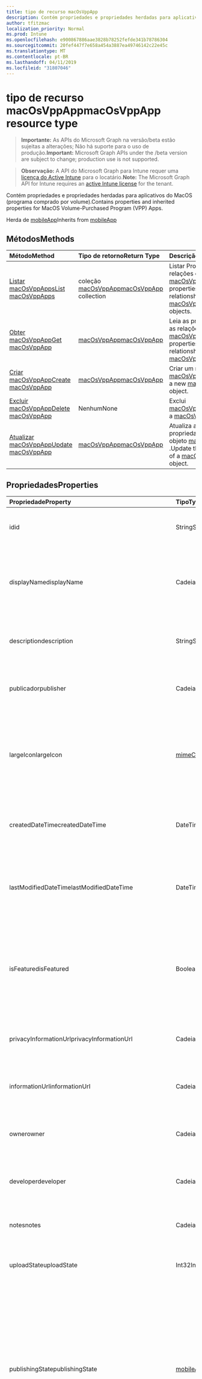 ```yaml
---
title: tipo de recurso macOsVppApp
description: Contém propriedades e propriedades herdadas para aplicativos do MacOS (programa comprado por volume).
author: tfitzmac
localization_priority: Normal
ms.prod: Intune
ms.openlocfilehash: e900867886aae3828b78252fefde341b78786304
ms.sourcegitcommit: 20fef447f7e658a454a3887ea49746142c22e45c
ms.translationtype: MT
ms.contentlocale: pt-BR
ms.lasthandoff: 04/11/2019
ms.locfileid: "31807046"
---
```

# <a name="macosvppapp-resource-type"></a><span data-ttu-id="d5a6e-103">tipo de recurso macOsVppApp</span><span class="sxs-lookup"><span data-stu-id="d5a6e-103">macOsVppApp resource type</span></span>

> <span data-ttu-id="d5a6e-104">**Importante:** As APIs do Microsoft Graph na versão/beta estão sujeitas a alterações; Não há suporte para o uso de produção.</span><span class="sxs-lookup"><span data-stu-id="d5a6e-104">**Important:** Microsoft Graph APIs under the /beta version are subject to change; production use is not supported.</span></span>

> <span data-ttu-id="d5a6e-105">**Observação:** A API do Microsoft Graph para Intune requer uma [licença do Active Intune](https://go.microsoft.com/fwlink/?linkid=839381) para o locatário.</span><span class="sxs-lookup"><span data-stu-id="d5a6e-105">**Note:** The Microsoft Graph API for Intune requires an [active Intune license](https://go.microsoft.com/fwlink/?linkid=839381) for the tenant.</span></span>

<span data-ttu-id="d5a6e-106">Contém propriedades e propriedades herdadas para aplicativos do MacOS (programa comprado por volume).</span><span class="sxs-lookup"><span data-stu-id="d5a6e-106">Contains properties and inherited properties for MacOS Volume-Purchased Program (VPP) Apps.</span></span>


<span data-ttu-id="d5a6e-107">Herda de [mobileApp](../resources/intune-apps-mobileapp.md)</span><span class="sxs-lookup"><span data-stu-id="d5a6e-107">Inherits from [mobileApp](../resources/intune-apps-mobileapp.md)</span></span>

## <a name="methods"></a><span data-ttu-id="d5a6e-108">Métodos</span><span class="sxs-lookup"><span data-stu-id="d5a6e-108">Methods</span></span>
|<span data-ttu-id="d5a6e-109">Método</span><span class="sxs-lookup"><span data-stu-id="d5a6e-109">Method</span></span>|<span data-ttu-id="d5a6e-110">Tipo de retorno</span><span class="sxs-lookup"><span data-stu-id="d5a6e-110">Return Type</span></span>|<span data-ttu-id="d5a6e-111">Descrição</span><span class="sxs-lookup"><span data-stu-id="d5a6e-111">Description</span></span>|
|:---|:---|:---|
|[<span data-ttu-id="d5a6e-112">Listar macOsVppApps</span><span class="sxs-lookup"><span data-stu-id="d5a6e-112">List macOsVppApps</span></span>](../api/intune-apps-macosvppapp-list.md)|<span data-ttu-id="d5a6e-113">coleção [macOsVppApp](../resources/intune-apps-macosvppapp.md)</span><span class="sxs-lookup"><span data-stu-id="d5a6e-113">[macOsVppApp](../resources/intune-apps-macosvppapp.md) collection</span></span>|<span data-ttu-id="d5a6e-114">Listar Propriedades e relações dos objetos [macOsVppApp](../resources/intune-apps-macosvppapp.md) .</span><span class="sxs-lookup"><span data-stu-id="d5a6e-114">List properties and relationships of the [macOsVppApp](../resources/intune-apps-macosvppapp.md) objects.</span></span>|
|[<span data-ttu-id="d5a6e-115">Obter macOsVppApp</span><span class="sxs-lookup"><span data-stu-id="d5a6e-115">Get macOsVppApp</span></span>](../api/intune-apps-macosvppapp-get.md)|[<span data-ttu-id="d5a6e-116">macOsVppApp</span><span class="sxs-lookup"><span data-stu-id="d5a6e-116">macOsVppApp</span></span>](../resources/intune-apps-macosvppapp.md)|<span data-ttu-id="d5a6e-117">Leia as propriedades e as relações do objeto [macOsVppApp](../resources/intune-apps-macosvppapp.md) .</span><span class="sxs-lookup"><span data-stu-id="d5a6e-117">Read properties and relationships of the [macOsVppApp](../resources/intune-apps-macosvppapp.md) object.</span></span>|
|[<span data-ttu-id="d5a6e-118">Criar macOsVppApp</span><span class="sxs-lookup"><span data-stu-id="d5a6e-118">Create macOsVppApp</span></span>](../api/intune-apps-macosvppapp-create.md)|[<span data-ttu-id="d5a6e-119">macOsVppApp</span><span class="sxs-lookup"><span data-stu-id="d5a6e-119">macOsVppApp</span></span>](../resources/intune-apps-macosvppapp.md)|<span data-ttu-id="d5a6e-120">Criar um novo objeto [macOsVppApp](../resources/intune-apps-macosvppapp.md) .</span><span class="sxs-lookup"><span data-stu-id="d5a6e-120">Create a new [macOsVppApp](../resources/intune-apps-macosvppapp.md) object.</span></span>|
|[<span data-ttu-id="d5a6e-121">Excluir macOsVppApp</span><span class="sxs-lookup"><span data-stu-id="d5a6e-121">Delete macOsVppApp</span></span>](../api/intune-apps-macosvppapp-delete.md)|<span data-ttu-id="d5a6e-122">Nenhum</span><span class="sxs-lookup"><span data-stu-id="d5a6e-122">None</span></span>|<span data-ttu-id="d5a6e-123">Exclui [macOsVppApp](../resources/intune-apps-macosvppapp.md).</span><span class="sxs-lookup"><span data-stu-id="d5a6e-123">Deletes a [macOsVppApp](../resources/intune-apps-macosvppapp.md).</span></span>|
|[<span data-ttu-id="d5a6e-124">Atualizar macOsVppApp</span><span class="sxs-lookup"><span data-stu-id="d5a6e-124">Update macOsVppApp</span></span>](../api/intune-apps-macosvppapp-update.md)|[<span data-ttu-id="d5a6e-125">macOsVppApp</span><span class="sxs-lookup"><span data-stu-id="d5a6e-125">macOsVppApp</span></span>](../resources/intune-apps-macosvppapp.md)|<span data-ttu-id="d5a6e-126">Atualiza as propriedades de um objeto [macOsVppApp](../resources/intune-apps-macosvppapp.md) .</span><span class="sxs-lookup"><span data-stu-id="d5a6e-126">Update the properties of a [macOsVppApp](../resources/intune-apps-macosvppapp.md) object.</span></span>|

## <a name="properties"></a><span data-ttu-id="d5a6e-127">Propriedades</span><span class="sxs-lookup"><span data-stu-id="d5a6e-127">Properties</span></span>
|<span data-ttu-id="d5a6e-128">Propriedade</span><span class="sxs-lookup"><span data-stu-id="d5a6e-128">Property</span></span>|<span data-ttu-id="d5a6e-129">Tipo</span><span class="sxs-lookup"><span data-stu-id="d5a6e-129">Type</span></span>|<span data-ttu-id="d5a6e-130">Descrição</span><span class="sxs-lookup"><span data-stu-id="d5a6e-130">Description</span></span>|
|:---|:---|:---|
|<span data-ttu-id="d5a6e-131">id</span><span class="sxs-lookup"><span data-stu-id="d5a6e-131">id</span></span>|<span data-ttu-id="d5a6e-132">String</span><span class="sxs-lookup"><span data-stu-id="d5a6e-132">String</span></span>|<span data-ttu-id="d5a6e-133">Chave da entidade.</span><span class="sxs-lookup"><span data-stu-id="d5a6e-133">Key of the entity.</span></span> <span data-ttu-id="d5a6e-134">Herdado de [mobileApp](../resources/intune-apps-mobileapp.md)</span><span class="sxs-lookup"><span data-stu-id="d5a6e-134">Inherited from [mobileApp](../resources/intune-apps-mobileapp.md)</span></span>|
|<span data-ttu-id="d5a6e-135">displayName</span><span class="sxs-lookup"><span data-stu-id="d5a6e-135">displayName</span></span>|<span data-ttu-id="d5a6e-136">Cadeia de caracteres</span><span class="sxs-lookup"><span data-stu-id="d5a6e-136">String</span></span>|<span data-ttu-id="d5a6e-137">O título do aplicativo importado ou definido pelo administrador.</span><span class="sxs-lookup"><span data-stu-id="d5a6e-137">The admin provided or imported title of the app.</span></span> <span data-ttu-id="d5a6e-138">Herdado de [mobileApp](../resources/intune-apps-mobileapp.md)</span><span class="sxs-lookup"><span data-stu-id="d5a6e-138">Inherited from [mobileApp](../resources/intune-apps-mobileapp.md)</span></span>|
|<span data-ttu-id="d5a6e-139">description</span><span class="sxs-lookup"><span data-stu-id="d5a6e-139">description</span></span>|<span data-ttu-id="d5a6e-140">String</span><span class="sxs-lookup"><span data-stu-id="d5a6e-140">String</span></span>|<span data-ttu-id="d5a6e-141">A descrição do aplicativo.</span><span class="sxs-lookup"><span data-stu-id="d5a6e-141">The description of the app.</span></span> <span data-ttu-id="d5a6e-142">Herdado de [mobileApp](../resources/intune-apps-mobileapp.md)</span><span class="sxs-lookup"><span data-stu-id="d5a6e-142">Inherited from [mobileApp](../resources/intune-apps-mobileapp.md)</span></span>|
|<span data-ttu-id="d5a6e-143">publicador</span><span class="sxs-lookup"><span data-stu-id="d5a6e-143">publisher</span></span>|<span data-ttu-id="d5a6e-144">Cadeia de caracteres</span><span class="sxs-lookup"><span data-stu-id="d5a6e-144">String</span></span>|<span data-ttu-id="d5a6e-145">O publicador do aplicativo.</span><span class="sxs-lookup"><span data-stu-id="d5a6e-145">The publisher of the app.</span></span> <span data-ttu-id="d5a6e-146">Herdado de [mobileApp](../resources/intune-apps-mobileapp.md)</span><span class="sxs-lookup"><span data-stu-id="d5a6e-146">Inherited from [mobileApp](../resources/intune-apps-mobileapp.md)</span></span>|
|<span data-ttu-id="d5a6e-147">largeIcon</span><span class="sxs-lookup"><span data-stu-id="d5a6e-147">largeIcon</span></span>|[<span data-ttu-id="d5a6e-148">mimeContent</span><span class="sxs-lookup"><span data-stu-id="d5a6e-148">mimeContent</span></span>](../resources/intune-shared-mimecontent.md)|<span data-ttu-id="d5a6e-149">O ícone grande, a ser exibido nos detalhes do aplicativo e usado para o carregamento do ícone.</span><span class="sxs-lookup"><span data-stu-id="d5a6e-149">The large icon, to be displayed in the app details and used for upload of the icon.</span></span> <span data-ttu-id="d5a6e-150">Herdado de [mobileApp](../resources/intune-apps-mobileapp.md)</span><span class="sxs-lookup"><span data-stu-id="d5a6e-150">Inherited from [mobileApp](../resources/intune-apps-mobileapp.md)</span></span>|
|<span data-ttu-id="d5a6e-151">createdDateTime</span><span class="sxs-lookup"><span data-stu-id="d5a6e-151">createdDateTime</span></span>|<span data-ttu-id="d5a6e-152">DateTimeOffset</span><span class="sxs-lookup"><span data-stu-id="d5a6e-152">DateTimeOffset</span></span>|<span data-ttu-id="d5a6e-153">A data e a hora da criação do aplicativo.</span><span class="sxs-lookup"><span data-stu-id="d5a6e-153">The date and time the app was created.</span></span> <span data-ttu-id="d5a6e-154">Herdado de [mobileApp](../resources/intune-apps-mobileapp.md)</span><span class="sxs-lookup"><span data-stu-id="d5a6e-154">Inherited from [mobileApp](../resources/intune-apps-mobileapp.md)</span></span>|
|<span data-ttu-id="d5a6e-155">lastModifiedDateTime</span><span class="sxs-lookup"><span data-stu-id="d5a6e-155">lastModifiedDateTime</span></span>|<span data-ttu-id="d5a6e-156">DateTimeOffset</span><span class="sxs-lookup"><span data-stu-id="d5a6e-156">DateTimeOffset</span></span>|<span data-ttu-id="d5a6e-157">A data e a hora que o aplicativo foi modificado pela última vez.</span><span class="sxs-lookup"><span data-stu-id="d5a6e-157">The date and time the app was last modified.</span></span> <span data-ttu-id="d5a6e-158">Herdado de [mobileApp](../resources/intune-apps-mobileapp.md)</span><span class="sxs-lookup"><span data-stu-id="d5a6e-158">Inherited from [mobileApp](../resources/intune-apps-mobileapp.md)</span></span>|
|<span data-ttu-id="d5a6e-159">isFeatured</span><span class="sxs-lookup"><span data-stu-id="d5a6e-159">isFeatured</span></span>|<span data-ttu-id="d5a6e-160">Boolean</span><span class="sxs-lookup"><span data-stu-id="d5a6e-160">Boolean</span></span>|<span data-ttu-id="d5a6e-161">O valor que indica se o aplicativo está marcado como em destaque pelo administrador. Herdado de [mobileApp](../resources/intune-apps-mobileapp.md)</span><span class="sxs-lookup"><span data-stu-id="d5a6e-161">The value indicating whether the app is marked as featured by the admin. Inherited from [mobileApp](../resources/intune-apps-mobileapp.md)</span></span>|
|<span data-ttu-id="d5a6e-162">privacyInformationUrl</span><span class="sxs-lookup"><span data-stu-id="d5a6e-162">privacyInformationUrl</span></span>|<span data-ttu-id="d5a6e-163">Cadeia de caracteres</span><span class="sxs-lookup"><span data-stu-id="d5a6e-163">String</span></span>|<span data-ttu-id="d5a6e-164">A URL da declaração de privacidade.</span><span class="sxs-lookup"><span data-stu-id="d5a6e-164">The privacy statement Url.</span></span> <span data-ttu-id="d5a6e-165">Herdado de [mobileApp](../resources/intune-apps-mobileapp.md)</span><span class="sxs-lookup"><span data-stu-id="d5a6e-165">Inherited from [mobileApp](../resources/intune-apps-mobileapp.md)</span></span>|
|<span data-ttu-id="d5a6e-166">informationUrl</span><span class="sxs-lookup"><span data-stu-id="d5a6e-166">informationUrl</span></span>|<span data-ttu-id="d5a6e-167">Cadeia de caracteres</span><span class="sxs-lookup"><span data-stu-id="d5a6e-167">String</span></span>|<span data-ttu-id="d5a6e-168">A URL de informações adicionais.</span><span class="sxs-lookup"><span data-stu-id="d5a6e-168">The more information Url.</span></span> <span data-ttu-id="d5a6e-169">Herdado de [mobileApp](../resources/intune-apps-mobileapp.md)</span><span class="sxs-lookup"><span data-stu-id="d5a6e-169">Inherited from [mobileApp](../resources/intune-apps-mobileapp.md)</span></span>|
|<span data-ttu-id="d5a6e-170">owner</span><span class="sxs-lookup"><span data-stu-id="d5a6e-170">owner</span></span>|<span data-ttu-id="d5a6e-171">Cadeia de caracteres</span><span class="sxs-lookup"><span data-stu-id="d5a6e-171">String</span></span>|<span data-ttu-id="d5a6e-172">O proprietário do conteúdo.</span><span class="sxs-lookup"><span data-stu-id="d5a6e-172">The owner of the app.</span></span> <span data-ttu-id="d5a6e-173">Herdado de [mobileApp](../resources/intune-apps-mobileapp.md)</span><span class="sxs-lookup"><span data-stu-id="d5a6e-173">Inherited from [mobileApp](../resources/intune-apps-mobileapp.md)</span></span>|
|<span data-ttu-id="d5a6e-174">developer</span><span class="sxs-lookup"><span data-stu-id="d5a6e-174">developer</span></span>|<span data-ttu-id="d5a6e-175">Cadeia de caracteres</span><span class="sxs-lookup"><span data-stu-id="d5a6e-175">String</span></span>|<span data-ttu-id="d5a6e-176">O desenvolvedor do aplicativo.</span><span class="sxs-lookup"><span data-stu-id="d5a6e-176">The developer of the app.</span></span> <span data-ttu-id="d5a6e-177">Herdado de [mobileApp](../resources/intune-apps-mobileapp.md)</span><span class="sxs-lookup"><span data-stu-id="d5a6e-177">Inherited from [mobileApp](../resources/intune-apps-mobileapp.md)</span></span>|
|<span data-ttu-id="d5a6e-178">notes</span><span class="sxs-lookup"><span data-stu-id="d5a6e-178">notes</span></span>|<span data-ttu-id="d5a6e-179">Cadeia de caracteres</span><span class="sxs-lookup"><span data-stu-id="d5a6e-179">String</span></span>|<span data-ttu-id="d5a6e-180">Anotações do aplicativo.</span><span class="sxs-lookup"><span data-stu-id="d5a6e-180">Notes for the app.</span></span> <span data-ttu-id="d5a6e-181">Herdado de [mobileApp](../resources/intune-apps-mobileapp.md)</span><span class="sxs-lookup"><span data-stu-id="d5a6e-181">Inherited from [mobileApp](../resources/intune-apps-mobileapp.md)</span></span>|
|<span data-ttu-id="d5a6e-182">uploadState</span><span class="sxs-lookup"><span data-stu-id="d5a6e-182">uploadState</span></span>|<span data-ttu-id="d5a6e-183">Int32</span><span class="sxs-lookup"><span data-stu-id="d5a6e-183">Int32</span></span>|<span data-ttu-id="d5a6e-184">O estado de upload.</span><span class="sxs-lookup"><span data-stu-id="d5a6e-184">The upload state.</span></span> <span data-ttu-id="d5a6e-185">Herdado de [mobileApp](../resources/intune-apps-mobileapp.md)</span><span class="sxs-lookup"><span data-stu-id="d5a6e-185">Inherited from [mobileApp](../resources/intune-apps-mobileapp.md)</span></span>|
|<span data-ttu-id="d5a6e-186">publishingState</span><span class="sxs-lookup"><span data-stu-id="d5a6e-186">publishingState</span></span>|[<span data-ttu-id="d5a6e-187">mobileAppPublishingState</span><span class="sxs-lookup"><span data-stu-id="d5a6e-187">mobileAppPublishingState</span></span>](../resources/intune-apps-mobileapppublishingstate.md)|<span data-ttu-id="d5a6e-188">O estado de publicação do aplicativo.</span><span class="sxs-lookup"><span data-stu-id="d5a6e-188">The publishing state for the app.</span></span> <span data-ttu-id="d5a6e-189">O aplicativo não pode ser assinado, a menos que ele seja publicado.</span><span class="sxs-lookup"><span data-stu-id="d5a6e-189">The app cannot be assigned unless the app is published.</span></span> <span data-ttu-id="d5a6e-190">Herdado de [mobileApp](../resources/intune-apps-mobileapp.md).</span><span class="sxs-lookup"><span data-stu-id="d5a6e-190">Inherited from [mobileApp](../resources/intune-apps-mobileapp.md).</span></span> <span data-ttu-id="d5a6e-191">Os valores possíveis são: `notPublished`, `processing`, `published`.</span><span class="sxs-lookup"><span data-stu-id="d5a6e-191">Possible values are: `notPublished`, `processing`, `published`.</span></span>|
|<span data-ttu-id="d5a6e-192">isAssigned</span><span class="sxs-lookup"><span data-stu-id="d5a6e-192">isAssigned</span></span>|<span data-ttu-id="d5a6e-193">Boolean</span><span class="sxs-lookup"><span data-stu-id="d5a6e-193">Boolean</span></span>|<span data-ttu-id="d5a6e-194">O valor que indica se o aplicativo é atribuído a pelo menos um grupo.</span><span class="sxs-lookup"><span data-stu-id="d5a6e-194">The value indicating whether the app is assigned to at least one group.</span></span> <span data-ttu-id="d5a6e-195">Herdado de [mobileApp](../resources/intune-apps-mobileapp.md)</span><span class="sxs-lookup"><span data-stu-id="d5a6e-195">Inherited from [mobileApp](../resources/intune-apps-mobileapp.md)</span></span>|
|<span data-ttu-id="d5a6e-196">roleScopeTagIds</span><span class="sxs-lookup"><span data-stu-id="d5a6e-196">roleScopeTagIds</span></span>|<span data-ttu-id="d5a6e-197">Coleção String</span><span class="sxs-lookup"><span data-stu-id="d5a6e-197">String collection</span></span>|<span data-ttu-id="d5a6e-198">Lista de IDs de marca de escopo para este aplicativo móvel.</span><span class="sxs-lookup"><span data-stu-id="d5a6e-198">List of scope tag ids for this mobile app.</span></span> <span data-ttu-id="d5a6e-199">Herdado de [mobileApp](../resources/intune-apps-mobileapp.md)</span><span class="sxs-lookup"><span data-stu-id="d5a6e-199">Inherited from [mobileApp](../resources/intune-apps-mobileapp.md)</span></span>|
|<span data-ttu-id="d5a6e-200">dependentAppCount</span><span class="sxs-lookup"><span data-stu-id="d5a6e-200">dependentAppCount</span></span>|<span data-ttu-id="d5a6e-201">Int32</span><span class="sxs-lookup"><span data-stu-id="d5a6e-201">Int32</span></span>|<span data-ttu-id="d5a6e-202">O número total de dependências do aplicativo filho.</span><span class="sxs-lookup"><span data-stu-id="d5a6e-202">The total number of dependencies the child app has.</span></span> <span data-ttu-id="d5a6e-203">Herdado de [mobileApp](../resources/intune-apps-mobileapp.md)</span><span class="sxs-lookup"><span data-stu-id="d5a6e-203">Inherited from [mobileApp](../resources/intune-apps-mobileapp.md)</span></span>|
|<span data-ttu-id="d5a6e-204">usedLicenseCount</span><span class="sxs-lookup"><span data-stu-id="d5a6e-204">usedLicenseCount</span></span>|<span data-ttu-id="d5a6e-205">Int32</span><span class="sxs-lookup"><span data-stu-id="d5a6e-205">Int32</span></span>|<span data-ttu-id="d5a6e-206">O número de aplicativos VPP em uso.</span><span class="sxs-lookup"><span data-stu-id="d5a6e-206">The number of VPP licenses in use.</span></span>|
|<span data-ttu-id="d5a6e-207">totalLicenseCount</span><span class="sxs-lookup"><span data-stu-id="d5a6e-207">totalLicenseCount</span></span>|<span data-ttu-id="d5a6e-208">Int32</span><span class="sxs-lookup"><span data-stu-id="d5a6e-208">Int32</span></span>|<span data-ttu-id="d5a6e-209">O número total de licenças VPP.</span><span class="sxs-lookup"><span data-stu-id="d5a6e-209">The total number of VPP licenses.</span></span>|
|<span data-ttu-id="d5a6e-210">releaseDateTime</span><span class="sxs-lookup"><span data-stu-id="d5a6e-210">releaseDateTime</span></span>|<span data-ttu-id="d5a6e-211">DateTimeOffset</span><span class="sxs-lookup"><span data-stu-id="d5a6e-211">DateTimeOffset</span></span>|<span data-ttu-id="d5a6e-212">A data e a hora de lançamento do aplicativo VPP.</span><span class="sxs-lookup"><span data-stu-id="d5a6e-212">The VPP application release date and time.</span></span>|
|<span data-ttu-id="d5a6e-213">appStoreUrl</span><span class="sxs-lookup"><span data-stu-id="d5a6e-213">appStoreUrl</span></span>|<span data-ttu-id="d5a6e-214">String</span><span class="sxs-lookup"><span data-stu-id="d5a6e-214">String</span></span>|<span data-ttu-id="d5a6e-215">A URL da loja.</span><span class="sxs-lookup"><span data-stu-id="d5a6e-215">The store URL.</span></span>|
|<span data-ttu-id="d5a6e-216">licensingType</span><span class="sxs-lookup"><span data-stu-id="d5a6e-216">licensingType</span></span>|[<span data-ttu-id="d5a6e-217">vppLicensingType</span><span class="sxs-lookup"><span data-stu-id="d5a6e-217">vppLicensingType</span></span>](../resources/intune-apps-vpplicensingtype.md)|<span data-ttu-id="d5a6e-218">O tipo de licença com suporte.</span><span class="sxs-lookup"><span data-stu-id="d5a6e-218">The supported License Type.</span></span>|
|<span data-ttu-id="d5a6e-219">vppTokenOrganizationName</span><span class="sxs-lookup"><span data-stu-id="d5a6e-219">vppTokenOrganizationName</span></span>|<span data-ttu-id="d5a6e-220">Cadeia de caracteres</span><span class="sxs-lookup"><span data-stu-id="d5a6e-220">String</span></span>|<span data-ttu-id="d5a6e-221">A organização associada ao Token do Programa de Compra por Volume da Apple</span><span class="sxs-lookup"><span data-stu-id="d5a6e-221">The organization associated with the Apple Volume Purchase Program Token</span></span>|
|<span data-ttu-id="d5a6e-222">vppTokenAccountType</span><span class="sxs-lookup"><span data-stu-id="d5a6e-222">vppTokenAccountType</span></span>|[<span data-ttu-id="d5a6e-223">vppTokenAccountType</span><span class="sxs-lookup"><span data-stu-id="d5a6e-223">vppTokenAccountType</span></span>](../resources/intune-shared-vpptokenaccounttype.md)|<span data-ttu-id="d5a6e-224">O tipo de programa de compra por volume ao qual o Token do Programa de Compra por Volume da Apple especificado está associado.</span><span class="sxs-lookup"><span data-stu-id="d5a6e-224">The type of volume purchase program which the given Apple Volume Purchase Program Token is associated with.</span></span> <span data-ttu-id="d5a6e-225">Os valores possíveis são: `business` e `education`.</span><span class="sxs-lookup"><span data-stu-id="d5a6e-225">Possible values are: `business`, `education`.</span></span> <span data-ttu-id="d5a6e-226">Os valores possíveis são: `business`, `education`.</span><span class="sxs-lookup"><span data-stu-id="d5a6e-226">Possible values are: `business`, `education`.</span></span>|
|<span data-ttu-id="d5a6e-227">vppTokenAppleId</span><span class="sxs-lookup"><span data-stu-id="d5a6e-227">vppTokenAppleId</span></span>|<span data-ttu-id="d5a6e-228">String</span><span class="sxs-lookup"><span data-stu-id="d5a6e-228">String</span></span>|<span data-ttu-id="d5a6e-229">O Apple Id associado ao Token do Programa de Compra de Volume da Apple.</span><span class="sxs-lookup"><span data-stu-id="d5a6e-229">The Apple Id associated with the given Apple Volume Purchase Program Token.</span></span>|
|<span data-ttu-id="d5a6e-230">bundleId</span><span class="sxs-lookup"><span data-stu-id="d5a6e-230">bundleId</span></span>|<span data-ttu-id="d5a6e-231">Cadeia de caracteres</span><span class="sxs-lookup"><span data-stu-id="d5a6e-231">String</span></span>|<span data-ttu-id="d5a6e-232">O Nome da Identidade.</span><span class="sxs-lookup"><span data-stu-id="d5a6e-232">The Identity Name.</span></span>|
|<span data-ttu-id="d5a6e-233">vppTokenId</span><span class="sxs-lookup"><span data-stu-id="d5a6e-233">vppTokenId</span></span>|<span data-ttu-id="d5a6e-234">Cadeia de caracteres</span><span class="sxs-lookup"><span data-stu-id="d5a6e-234">String</span></span>|<span data-ttu-id="d5a6e-235">Identificador do token VPP associado a este aplicativo.</span><span class="sxs-lookup"><span data-stu-id="d5a6e-235">Identifier of the VPP token associated with this app.</span></span>|
|<span data-ttu-id="d5a6e-236">revokeLicenseActionResults</span><span class="sxs-lookup"><span data-stu-id="d5a6e-236">revokeLicenseActionResults</span></span>|<span data-ttu-id="d5a6e-237">coleção [macOsVppAppRevokeLicensesActionResult](../resources/intune-apps-macosvppapprevokelicensesactionresult.md)</span><span class="sxs-lookup"><span data-stu-id="d5a6e-237">[macOsVppAppRevokeLicensesActionResult](../resources/intune-apps-macosvppapprevokelicensesactionresult.md) collection</span></span>|<span data-ttu-id="d5a6e-238">Resultados da revogação de ações de licença neste aplicativo.</span><span class="sxs-lookup"><span data-stu-id="d5a6e-238">Results of revoke license actions on this app.</span></span>|

## <a name="relationships"></a><span data-ttu-id="d5a6e-239">Relações</span><span class="sxs-lookup"><span data-stu-id="d5a6e-239">Relationships</span></span>
|<span data-ttu-id="d5a6e-240">Relação</span><span class="sxs-lookup"><span data-stu-id="d5a6e-240">Relationship</span></span>|<span data-ttu-id="d5a6e-241">Tipo</span><span class="sxs-lookup"><span data-stu-id="d5a6e-241">Type</span></span>|<span data-ttu-id="d5a6e-242">Descrição</span><span class="sxs-lookup"><span data-stu-id="d5a6e-242">Description</span></span>|
|:---|:---|:---|
|<span data-ttu-id="d5a6e-243">categories</span><span class="sxs-lookup"><span data-stu-id="d5a6e-243">categories</span></span>|<span data-ttu-id="d5a6e-244">Coleção [mobileAppCategory](../resources/intune-apps-mobileappcategory.md)</span><span class="sxs-lookup"><span data-stu-id="d5a6e-244">[mobileAppCategory](../resources/intune-apps-mobileappcategory.md) collection</span></span>|<span data-ttu-id="d5a6e-245">A lista de categorias para este aplicativo.</span><span class="sxs-lookup"><span data-stu-id="d5a6e-245">The list of categories for this app.</span></span> <span data-ttu-id="d5a6e-246">Herdado de [mobileApp](../resources/intune-apps-mobileapp.md)</span><span class="sxs-lookup"><span data-stu-id="d5a6e-246">Inherited from [mobileApp](../resources/intune-apps-mobileapp.md)</span></span>|
|<span data-ttu-id="d5a6e-247">assignments</span><span class="sxs-lookup"><span data-stu-id="d5a6e-247">assignments</span></span>|<span data-ttu-id="d5a6e-248">Coleção [mobileAppAssignment](../resources/intune-apps-mobileappassignment.md)</span><span class="sxs-lookup"><span data-stu-id="d5a6e-248">[mobileAppAssignment](../resources/intune-apps-mobileappassignment.md) collection</span></span>|<span data-ttu-id="d5a6e-249">A lista de atribuições de grupo para esse aplicativo móvel.</span><span class="sxs-lookup"><span data-stu-id="d5a6e-249">The list of group assignments for this mobile app.</span></span> <span data-ttu-id="d5a6e-250">Herdado de [mobileApp](../resources/intune-apps-mobileapp.md)</span><span class="sxs-lookup"><span data-stu-id="d5a6e-250">Inherited from [mobileApp](../resources/intune-apps-mobileapp.md)</span></span>|
|<span data-ttu-id="d5a6e-251">installSummary</span><span class="sxs-lookup"><span data-stu-id="d5a6e-251">installSummary</span></span>|[<span data-ttu-id="d5a6e-252">mobileAppInstallSummary</span><span class="sxs-lookup"><span data-stu-id="d5a6e-252">mobileAppInstallSummary</span></span>](../resources/intune-apps-mobileappinstallsummary.md)|<span data-ttu-id="d5a6e-253">Resumo de instalação do aplicativo móvel.</span><span class="sxs-lookup"><span data-stu-id="d5a6e-253">Mobile App Install Summary.</span></span> <span data-ttu-id="d5a6e-254">Herdado de [mobileApp](../resources/intune-apps-mobileapp.md)</span><span class="sxs-lookup"><span data-stu-id="d5a6e-254">Inherited from [mobileApp](../resources/intune-apps-mobileapp.md)</span></span>|
|<span data-ttu-id="d5a6e-255">deviceStatuses</span><span class="sxs-lookup"><span data-stu-id="d5a6e-255">deviceStatuses</span></span>|<span data-ttu-id="d5a6e-256">coleção [mobileAppInstallStatus](../resources/intune-apps-mobileappinstallstatus.md)</span><span class="sxs-lookup"><span data-stu-id="d5a6e-256">[mobileAppInstallStatus](../resources/intune-apps-mobileappinstallstatus.md) collection</span></span>|<span data-ttu-id="d5a6e-257">A lista de Estados de instalação para este aplicativo móvel.</span><span class="sxs-lookup"><span data-stu-id="d5a6e-257">The list of installation states for this mobile app.</span></span> <span data-ttu-id="d5a6e-258">Herdado de [mobileApp](../resources/intune-apps-mobileapp.md)</span><span class="sxs-lookup"><span data-stu-id="d5a6e-258">Inherited from [mobileApp](../resources/intune-apps-mobileapp.md)</span></span>|
|<span data-ttu-id="d5a6e-259">userStatuses</span><span class="sxs-lookup"><span data-stu-id="d5a6e-259">userStatuses</span></span>|<span data-ttu-id="d5a6e-260">coleção [userAppInstallStatus](../resources/intune-apps-userappinstallstatus.md)</span><span class="sxs-lookup"><span data-stu-id="d5a6e-260">[userAppInstallStatus](../resources/intune-apps-userappinstallstatus.md) collection</span></span>|<span data-ttu-id="d5a6e-261">A lista de Estados de instalação para este aplicativo móvel.</span><span class="sxs-lookup"><span data-stu-id="d5a6e-261">The list of installation states for this mobile app.</span></span> <span data-ttu-id="d5a6e-262">Herdado de [mobileApp](../resources/intune-apps-mobileapp.md)</span><span class="sxs-lookup"><span data-stu-id="d5a6e-262">Inherited from [mobileApp](../resources/intune-apps-mobileapp.md)</span></span>|
|<span data-ttu-id="d5a6e-263">relações</span><span class="sxs-lookup"><span data-stu-id="d5a6e-263">relationships</span></span>|<span data-ttu-id="d5a6e-264">coleção [mobileAppRelationship](../resources/intune-apps-mobileapprelationship.md)</span><span class="sxs-lookup"><span data-stu-id="d5a6e-264">[mobileAppRelationship](../resources/intune-apps-mobileapprelationship.md) collection</span></span>|<span data-ttu-id="d5a6e-265">Lista de relações para este aplicativo móvel.</span><span class="sxs-lookup"><span data-stu-id="d5a6e-265">List of relationships for this mobile app.</span></span> <span data-ttu-id="d5a6e-266">Herdado de [mobileApp](../resources/intune-apps-mobileapp.md)</span><span class="sxs-lookup"><span data-stu-id="d5a6e-266">Inherited from [mobileApp](../resources/intune-apps-mobileapp.md)</span></span>|
|<span data-ttu-id="d5a6e-267">assignedLicenses</span><span class="sxs-lookup"><span data-stu-id="d5a6e-267">assignedLicenses</span></span>|<span data-ttu-id="d5a6e-268">coleção [macOsVppAppAssignedLicense](../resources/intune-apps-macosvppappassignedlicense.md)</span><span class="sxs-lookup"><span data-stu-id="d5a6e-268">[macOsVppAppAssignedLicense](../resources/intune-apps-macosvppappassignedlicense.md) collection</span></span>|<span data-ttu-id="d5a6e-269">As licenças atribuídas a este aplicativo.</span><span class="sxs-lookup"><span data-stu-id="d5a6e-269">The licenses assigned to this app.</span></span>|

## <a name="json-representation"></a><span data-ttu-id="d5a6e-270">Representação JSON</span><span class="sxs-lookup"><span data-stu-id="d5a6e-270">JSON Representation</span></span>
<span data-ttu-id="d5a6e-271">Veja a seguir uma representação JSON do recurso.</span><span class="sxs-lookup"><span data-stu-id="d5a6e-271">Here is a JSON representation of the resource.</span></span>
<!-- {
  "blockType": "resource",
  "keyProperty": "id",
  "@odata.type": "microsoft.graph.macOsVppApp"
}
-->
``` json
{
  "@odata.type": "#microsoft.graph.macOsVppApp",
  "id": "String (identifier)",
  "displayName": "String",
  "description": "String",
  "publisher": "String",
  "largeIcon": {
    "@odata.type": "microsoft.graph.mimeContent",
    "type": "String",
    "value": "binary"
  },
  "createdDateTime": "String (timestamp)",
  "lastModifiedDateTime": "String (timestamp)",
  "isFeatured": true,
  "privacyInformationUrl": "String",
  "informationUrl": "String",
  "owner": "String",
  "developer": "String",
  "notes": "String",
  "uploadState": 1024,
  "publishingState": "String",
  "isAssigned": true,
  "roleScopeTagIds": [
    "String"
  ],
  "dependentAppCount": 1024,
  "usedLicenseCount": 1024,
  "totalLicenseCount": 1024,
  "releaseDateTime": "String (timestamp)",
  "appStoreUrl": "String",
  "licensingType": {
    "@odata.type": "microsoft.graph.vppLicensingType",
    "supportUserLicensing": true,
    "supportDeviceLicensing": true,
    "supportsUserLicensing": true,
    "supportsDeviceLicensing": true
  },
  "vppTokenOrganizationName": "String",
  "vppTokenAccountType": "String",
  "vppTokenAppleId": "String",
  "bundleId": "String",
  "vppTokenId": "String",
  "revokeLicenseActionResults": [
    {
      "@odata.type": "microsoft.graph.macOsVppAppRevokeLicensesActionResult",
      "userId": "String",
      "managedDeviceId": "String",
      "totalLicensesCount": 1024,
      "failedLicensesCount": 1024,
      "actionFailureReason": "String",
      "actionName": "String",
      "actionState": "String",
      "startDateTime": "String (timestamp)",
      "lastUpdatedDateTime": "String (timestamp)"
    }
  ]
}
```





